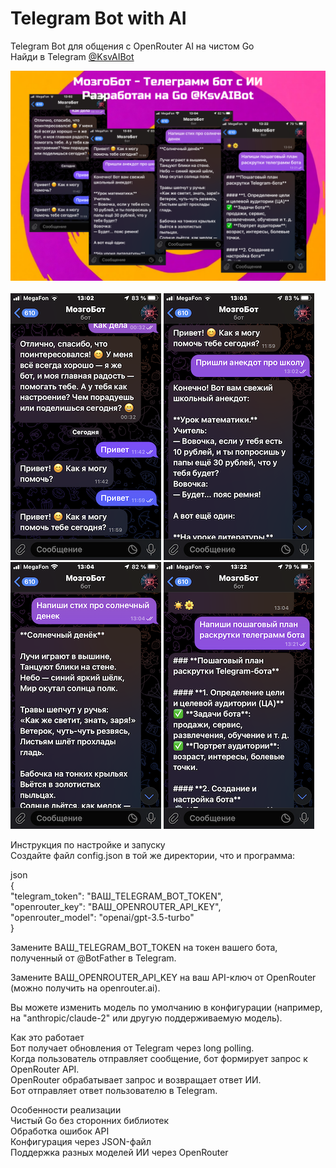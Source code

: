 # Telegram Bot with AI

Telegram Bot для общения с OpenRouter AI на чистом Go<br>
Найди в Telegram [@KsvAIBot](https://t.me/KsvAIBot)<br>

![Изображение](/images/bot_ai.png)<br><br>
![Изображение](/images/1.PNG)
![Изображение](/images/2.PNG)<br>
![Изображение](/images/3.PNG)
![Изображение](/images/4.PNG)

Инструкция по настройке и запуску<br>
Создайте файл config.json в той же директории, что и программа:<br>

json<br>
{<br>
  "telegram_token": "ВАШ_TELEGRAM_BOT_TOKEN",<br>
  "openrouter_key": "ВАШ_OPENROUTER_API_KEY",<br>
  "openrouter_model": "openai/gpt-3.5-turbo"<br>
}<br>

Замените ВАШ_TELEGRAM_BOT_TOKEN на токен вашего бота, полученный от @BotFather в Telegram.<br>

Замените ВАШ_OPENROUTER_API_KEY на ваш API-ключ от OpenRouter (можно получить на openrouter.ai).<br>

Вы можете изменить модель по умолчанию в конфигурации (например, на "anthropic/claude-2" или другую поддерживаемую модель).<br>

Как это работает<br>
    Бот получает обновления от Telegram через long polling.<br>
    Когда пользователь отправляет сообщение, бот формирует запрос к OpenRouter API.<br>
    OpenRouter обрабатывает запрос и возвращает ответ ИИ.<br>
    Бот отправляет ответ пользователю в Telegram.<br>

Особенности реализации<br>
    Чистый Go без сторонних библиотек<br>
    Обработка ошибок API<br>
    Конфигурация через JSON-файл<br>
    Поддержка разных моделей ИИ через OpenRouter<br>

